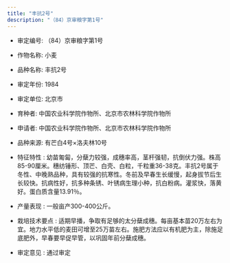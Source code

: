 ```yaml
---
title: "丰抗2号"
description: "（84）京审粮字第1号"
---
```

* 审定编号:  （84）京审粮字第1号

*  作物名称:  小麦

*  品种名称:  丰抗2号

*  审定年份:  1984

*  审定单位:  北京市

* 育种者:  中国农业科学院作物所、北京市农林科学院作物所

*  申请者:  中国农业科学院作物所、北京市农林科学院作物所

*  品种来源:  有芒白4号×洛夫林10号

*  特征特性 : 
幼苗匍匐，分蘖力较强，成穗率高，茎杆强韧，抗倒伏力强。株高85-90厘米。穗纺锤形、顶芒、白壳、白粒，千粒重36-38克。丰抗2号属于冬性、中晚熟品种，具有较强的抗寒性。冬前及早春生长缓慢，起身拔节后生长较快。抗病性好，抗多种条锈、叶锈病生理小种，抗白粉病。灌浆快，落黄好。蛋白质含量13.91％。
 
*  产量表现 : 
一般亩产300-400公斤。

*  栽培技术要点 : 
适期早播，争取有足够的太分蘖成穗。每亩基本苗20万左右为宜。地力水平低的麦田可增至25万苗左右。施肥方法应以有机肥为主，除施足底肥外，早春要早促早管，以巩固年前分蘖成穗。

*  审定意见 : 
通过审定
